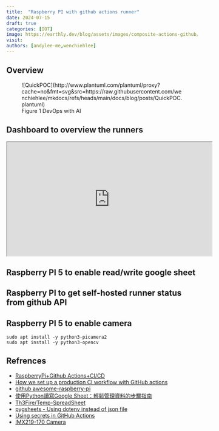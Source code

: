 ```yaml
---
title:  "Raspberry PI with github actions runner"
date: 2024-07-15
draft: true
categories: [IOT]
image: https://earthly.dev/blog/assets/images/composite-actions-github/workflow.png
visit:
authors: [andylee-me,wenchiehlee]
---
```


## Overview

<figure markdown="span">
![QuickPOC](http://www.plantuml.com/plantuml/proxy?cache=no&fmt=svg&src=https://raw.githubusercontent.com/wenchiehlee/mkdocs/refs/heads/main/docs/blog/posts/QuickPOC.plantuml)
  <figcaption>Figure 1 DevOps with AI</figcaption>
</figure>

## Dashboard to overview the runners


<iframe width="540px" height="300px" src="https://docs.google.com/spreadsheets/d/1LtxS_ZH3dd5ycHIlkHENfWahl7QCVwYgoXJstf6HzQY/pubhtml?gid=0&amp;single=true&amp;widget=false&amp;headers=false"></iframe>

## Raspberry PI 5 to enable read/write google sheet

## Raspberry PI to get self-hosted runner status from github API
## Raspberry PI 5 to enable camera

```
sudo apt install -y python3-picamera2
sudo apt install -y python3-opencv
```

## Refrences
* [RaspberryPi+Github Actions+CI/CD](https://pabluc.medium.com/raspberrypi-github-actions-ci-cd-1dc098b4c7d3)
* [How we set up a production CI workflow with GitHub actions](https://insights.project-a.com/how-we-set-up-a-production-ci-workflow-with-github-actions/)
* [github awesome-raspberry-pi](https://github.com/thibmaek/awesome-raspberry-pi)
* [使用Python讀寫Google Sheet：輕鬆管理資料的步驟指南](https://medium.com/@yunnnzeng/%E4%BD%BF%E7%94%A8python%E8%AE%80%E5%AF%ABgoogle-sheet-%E8%BC%95%E9%AC%86%E7%AE%A1%E7%90%86%E8%B3%87%E6%96%99%E7%9A%84%E6%AD%A5%E9%A9%9F%E6%8C%87%E5%8D%97-5e029c2c4c3c)
* [Th3Fire/Temp-SpreadSheet](https://github.com/Th3Fire/Temp-SpreadSheet)
* [pygsheets - Using dotenv instead of json file](https://stackoverflow.com/questions/58643462/pygsheets-using-dotenv-instead-of-json-file)
* [Using secrets in GitHub Actions](https://docs.github.com/en/actions/security-for-github-actions/security-guides/using-secrets-in-github-actions?tool=webui)
* [IMX219-170 Camera](https://www.waveshare.com/wiki/IMX219-170_Camera)

